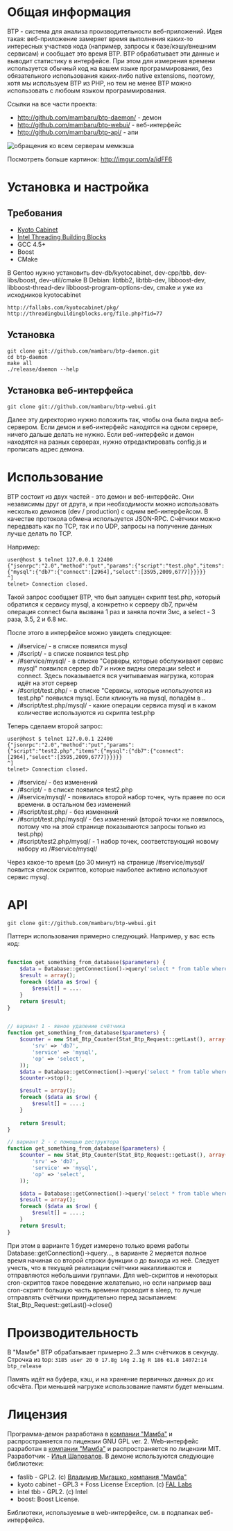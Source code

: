 # Общая информация

BTP - система для анализа производительности веб-приложений.
Идея такая: веб-приложение замеряет время выполнения каких-то интересных участков кода (например, запросы к базе/кэшу/внешним сервисам) и сообщает это время BTP. BTP обрабатывает эти данные и выводит статистику в интерфейсе. При этом для измерения времени используется обычный код на вашем языке программирования, без обязательного использования каких-либо native extensions, поэтому, хотя мы используем BTP из PHP, но тем не менее BTP можно использовать с любоым языком программирования.

Ссылки на все части проекта:

 - http://github.com/mambaru/btp-daemon/ - демон
 - http://github.com/mambaru/btp-webui/ - веб-интерфейс
 - http://github.com/mambaru/btp-api/ - апи

![обращения ко всем серверам мемкэша](http://i.imgur.com/kiY0H.png)

Посмотреть больше картинок: http://imgur.com/a/idFF6


# Установка и настройка

## Требования

 - [Kyoto Cabinet][1]
 - [Intel Threading Building Blocks][2] 
 - GCC 4.5+
 - Boost
 - CMake

В Gentoo нужно установить dev-db/kyotocabinet, dev-cpp/tbb, dev-libs/boost, dev-util/cmake
В Debian: libtbb2, libtbb-dev, libboost-dev, libboost-thread-dev libboost-program-options-dev, cmake и уже из исходников kyotocabinet
  
    http://fallabs.com/kyotocabinet/pkg/
    http://threadingbuildingblocks.org/file.php?fid=77

## Установка

    git clone git://github.com/mambaru/btp-daemon.git
    cd btp-daemon
    make all
    ./release/daemon --help

## Установка веб-интерфейса
	
	git clone git://github.com/mambaru/btp-webui.git
	
Далее эту директорию нужно положить так, чтобы она была видна веб-сервером. Если демон и веб-интерфейс находятся на одном сервере, ничего дальше делать не нужно.
Если веб-интерфейс и демон находятся на разных серверах, нужно отредактировать config.js и прописать адрес демона.

# Использование

BTP состоит из двух частей - это демон и веб-интерфейс. Они независимы друг от друга, и при необходимости можно использовать несколько демонов (dev / production) с одним веб-интерфейсом.
В качестве протокола обмена используется JSON-RPC. Счётчики можно передавать как по TCP, так и по UDP, запросы на получение данных лучше делать по TCP.

Например:

    user@host $ telnet 127.0.0.1 22400
    {"jsonrpc":"2.0","method":"put","params":{"script":"test.php","items":{"mysql":{"db7":{"connect":[2964],"select":[3595,2009,6777]}}}}}
    ^]
    telnet> Connection closed.

Такой запрос сообщает BTP, что был запущен скрипт test.php, который обратился к сервису mysql, а конкретно к серверу db7, причём операция connect была вызвана 1 раз и заняла почти 3мс, а select - 3 раза, 3.5, 2 и 6.8 мс.

После этого в интерфейсе можно увидеть следующее:

 - /#service/ - в списке появился mysql
 - /#script/ - в списке появился test.php
 - /#service/mysql/ - в списке "Серверы, которые обслуживают сервис mysql" появился сервер db7 и ниже видны операции select и connect. Здесь показывается вся учитываемая нагрузка, которая идёт на этот сервер
 - /#script/test.php/ - в списке "Сервисы, которые используются из test.php" появился mysql. Если кликнуть на mysql, попадём в ..
 - /#script/test.php/mysql/ - какие операции сервиса mysql и в каком количестве используются из скрипта test.php

Теперь сделаем второй запрос:

	user@host $ telnet 127.0.0.1 22400
	{"jsonrpc":"2.0","method":"put","params":{"script":"test2.php","items":{"mysql":{"db7":{"connect":[2964],"select":[3595,2009,6777]}}}}}
	^]
	telnet> Connection closed.

 - /#service/ - без изменений
 - /#script/ - в списке появился test2.php
 - /#service/mysql/ - появилась второй набор точек, чуть правее по оси времени. в остальном без изменений
 - /#script/test.php/ - без изменений
 - /#script/test.php/mysql/ - без изменений (второй точки не появилось, потому что на этой странице показываются запросы только из test.php)
 - /#script/test2.php/mysql/ - 1 набор точек, соответствующий новому набору из /#service/mysql/

Через какое-то время (до 30 минут) на странице /#service/mysql/ появится список скриптов, которые наиболее активно используют сервис mysql.


# API

	git clone git://github.com/mambaru/btp-webui.git

Паттерн использования примерно следующий. Например, у вас есть код:

```php

function get_something_from_database($parameters) {
	$data = Database::getConnection()->query('select * from table where some_id=12');
	$result = array();
	foreach ($data as $row) {
		$result[] = ....
	}
	return $result;
}

```


```php

// вариант 1 - явное удаление счётчика
function get_something_from_database($parameters) {
	$counter = new Stat_Btp_Counter(Stat_Btp_Request::getLast(), array(
		'srv' => 'db7',
		'service' => 'mysql',
		'op' => 'select',
	));
	$data = Database::getConnection()->query('select * from table where some_id=12');
	$counter->stop();

	$result = array();
	foreach ($data as $row) {
		$result[] = ....;
	}
	
	return $result;
}

// вариант 2 - с помощью деструктора
function get_something_from_database($parameters) {
	$counter = new Stat_Btp_Counter(Stat_Btp_Request::getLast(), array(
		'srv' => 'db7',
		'service' => 'mysql',
		'op' => 'select',
	));

	$data = Database::getConnection()->query('select * from table where some_id=12');
	$result = array();
	foreach ($data as $row) {
		$result[] = ....;
	}
	return $result;
}

```

При этом в варианте 1 будет измерено только время работы Database::getConnection()->query..., в варианте 2 меряется полное время начиная со второй строки функции о до выхода из неё.
Следует учесть, что в текущей реализации счётчики накапливаются и отправляются небольшими группами. Для web-скриптов и некоторых cron-скриптов такое поведение желательно, но если например ваш cron-скрипт большую часть времени проводит в sleep, то лучше отправлять счётчики принудительно перед засыпанием: Stat_Btp_Request::getLast()->close()

# Производительность

В "Мамбе" BTP обрабатывает примерно 2..3 млн счётчиков в секунду. Строчка из top:
<code>3185 user      20   0 17.8g  14g 2.1g R  186 61.8  14072:14 btp_release    </code>

Память идёт на буфера, кэш, и на хранение первичных данных до их обсчёта. При меньшей нагрузке использование памяти будет меньшим.


# Лицензия

Программа-демон разработана в [компании "Мамба"][4] и распространяется по лицензии GNU GPL ver. 2.  Web-интерфейс разработан в [компании "Мамба"][4] и распространяется по лицензии MIT.
Разработчик - [Илья Шаповалов][5]. В демоне используются следующие библиотеки:

 - faslib - GPL2. (c) [Владимир Мигашко, компания "Мамба"][7]
 - kyoto cabinet - GPL3 + Foss License Exception. (c) [FAL Labs][6]
 - intel tbb - GPL2. (c) Intel
 - boost: Boost License. 

Библиотеки, используемые в web-интерфейсе, см. в подпапках веб-интерфейса.


  [1]: http://fallabs.com/kyotocabinet/
  [2]: http://threadingbuildingblocks.org/ver.php?fid=182
  [3]: git://github.com/mambaru/btp-webui.git
  [4]: http://corp.mamba.ru/
  [5]: http://github.com/shepik/
  [6]: http://fallabs.com/
  [7]: http://code.google.com/p/faslib/

